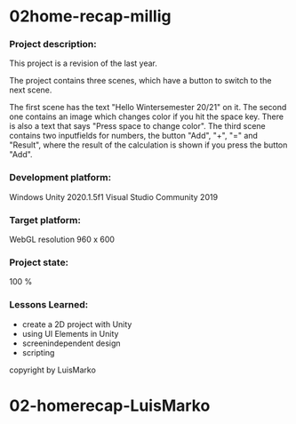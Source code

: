 # 02home-recap-millig

### Project description:

This project is a revision of the last year.

The project contains three scenes, which have a button to switch to the next scene.

The first scene has the text "Hello Wintersemester 20/21" on it.
The second one contains an image which changes color if you hit the space key. There is also a text that says "Press space to change color". 
The third scene contains two inputfields for numbers, the button "Add", "+", "=" and "Result", where the result of the calculation is shown if you press the button "Add".

### Development platform:

Windows
Unity 2020.1.5f1
Visual Studio Community 2019

### Target platform:

WebGL
resolution 960 x 600

### Project state:

100 %

### Lessons Learned:

+ create a 2D project with Unity
+ using UI Elements in Unity
+ screenindependent design
+ scripting

copyright by LuisMarko
# 02-homerecap-LuisMarko